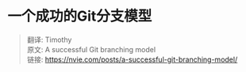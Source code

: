# 一个成功的Git分支模型

> 翻译: Timothy  
> 原文: A successful Git branching model  
> 链接: https://nvie.com/posts/a-successful-git-branching-model/  


